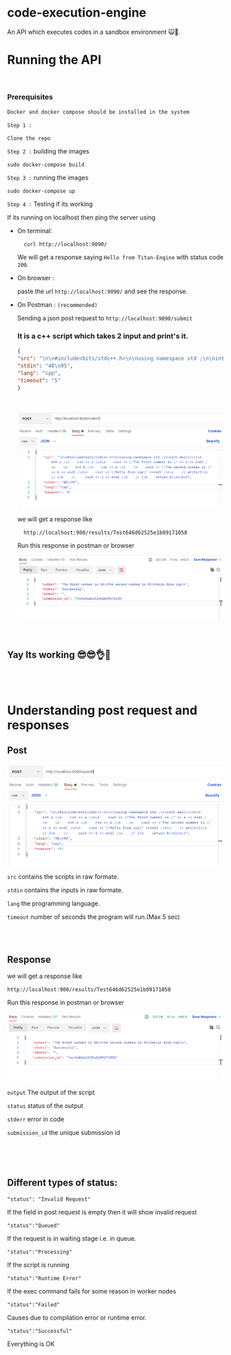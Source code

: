 # code-execution-engine
An API which executes codes in a sandbox environment 🙀🤯. 


# Running the API
<br>

### Prerequisites
    Docker and docker compose should be installed in the system

``Step 1 :``
    
    Clone the repo

``Step 2 :`` building the images

    sudo docker-compose build

``Step 3 :`` running the images

    sudo docker-compose up

``Step 4 :`` Testing if its working 

If its running on localhost then ping the server using 

- On terminal:
        
        curl http://localhost:9090/

    We will get a response saying ```Hello from Titan-Engine``` with status code ``200``.

- On browser :

    paste the url ``http://localhost:9090/`` and see the response.

- On Postman : ``(recommended)``

    Sending a json post request to ``http://localhost:9090/submit``

    ### It is a c++ script which takes 2 input and print's it.

    ```json
    {
    "src": "\n\n#include<bits/stdc++.h>\n\nusing namespace std ;\n\nint main()\n{\n    int a ;\n    cin >> a ;\n\n    cout << \"The first number is \" << a << endl ;\n    \n    int b ;\n    cin >> b ;\n    \n    cout << \"The second number is \" << b << endl ;\n\n    cout << \"Hello from cpp\" <<endl ;\n\n    // while(1)\n    // {\n    //     cout << 1 << endl ;\n    // }\n    return 0;\n}\n\n",
    "stdin": "48\n95",
    "lang": "cpp",
    "timeout": "5"
    }
    ```
    <br>
    
    ![](images/01.png)
    
    we will get a response like

        http://localhost:900/results/Test646d62525e1b09171058


    Run this response in postman or browser

    ![](images/02.png)


<br>

## Yay Its working 😎😎👌👏

<br>
<br>



# Understanding post request and responses


## Post

![](images/01.png)

```src``` contains the scripts in raw formate.

```stdin``` contains the inputs in raw formate.

```lang``` the programming language.

```timeout``` number of seconds the program will run.(Max 5 sec)


<br>
<br>

## Response

we will get a response like

    http://localhost:900/results/Test646d62525e1b09171058

Run this response in postman or browser

![](images/02.png)

```output``` The output of the script

```status``` status of the output

```stderr``` error in code

```submission_id``` the unique submission id

<br>
<br>
<br>


## Different types of status:

    "status": "Invalid Request"
    
If the field in post request is empty then it will show invalid request
<br>

    "status":"Queued"

If the request is in waiting stage i.e. in queue.
<br>

    "status":"Processing"

If the script is running
<br>

    "status":"Runtime Error"
    
If the exec command fails for some reason in worker nodes
<br>

    "status":"Failed"

Causes due to compilation error or runtime error.
<br>

    "status":"Successful"

Everything is OK